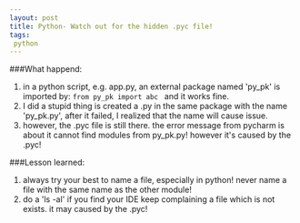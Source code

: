 ```yaml
---
layout: post
title: Python- Watch out for the hidden .pyc file!
tags:
 python
---
```


###What happend:

1. in a python script, e.g. app.py, an external package named 'py_pk' is imported by: ```from py_pk import abc ``` and it works fine.
2. I did a stupid thing is created a .py in the same package with the name 'py_pk.py', after it failed, I realized that the name will cause issue. 
3. however, the .pyc file is still there. the error message from pycharm is about it cannot find modules from py_pk.py! however it's caused by the .pyc!

###Lesson learned:
1. always try your best to name a file, especially in python! never name a file with the same name as the other module!
2. do a 'ls -al' if you find your IDE keep complaining a file which is not exists. it may caused by the .pyc!
